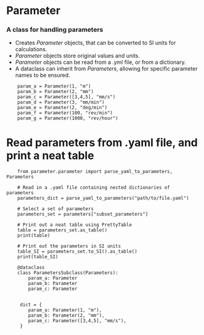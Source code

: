 # Parameter
### A class for handling parameters

- Creates *Parameter* objects, that can be converted to SI units for calculations.
- *Parameter* objects store original values and units.
- *Parameter* objects can be read from a .yml file, or from a dictionary.
- A dataclass can inherit from *Parameters*, allowing for specific parameter names to be ensured.


```
    param_a = Parameter(1, "m")
    param_b = Parameter(2, "mm")
    param_c = Parameter([3,4,5], "mm/s")
    param_d = Parameter(3, "mm/min")
    param_e = Parameter(2, "deg/min")
    param_f = Parameter(100, "rev/min")
    param_g = Parameter(1000, "rev/hour")

```
# Read parameters from .yaml file, and print a neat table
```
    from parameter.parameter import parse_yaml_to_parameters, Parameters

    # Read in a .yaml file containing nested dictionaries of parameters
    parameters_dict = parse_yaml_to_parameters("path/to/file.yaml")

    # Select a set of parameters
    parameters_set = parameters["subset_parameters"]

    # Print out a neat table using PrettyTable
    table = parameters_set.as_table()
    print(table)

    # Print out the parameters in SI units
    table_SI = parameters_set.to_SI().as_table()
    print(table_SI)

```

```
    @dataclass
    class ParametersSubclass(Parameters):
        param_a: Parameter
        param_b: Parameter
        param_c: Parameter


     dict = {
        param_a: Parameter(1, "m"),
        param_b: Parameter(2, "mm"),
        param_c: Parameter([3,4,5], "mm/s"),
     }
```
